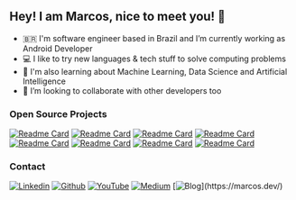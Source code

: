 ## Hey! I am Marcos, nice to meet you! 👋 

- 🇧🇷 I'm software engineer based in Brazil and I’m currently working as Android Developer
- 💻 I like to try new languages & tech stuff to solve computing problems
- 📖 I'm also learning about Machine Learning, Data Science and Artificial Intelligence
- 🚀 I’m looking to collaborate with other developers too


### Open Source Projects

[![Readme Card](https://github-readme-stats.vercel.app/api/pin/?username=mrcsxsiq&repo=Kotlin-Pokedex)](https://github.com/mrcsxsiq/Kotlin-Pokedex)
[![Readme Card](https://github-readme-stats.vercel.app/api/pin/?username=mrcsxsiq&repo=DroidNotes)](https://github.com/mrcsxsiq/DroidNotes) 
[![Readme Card](https://github-readme-stats.vercel.app/api/pin/?username=mrcsxsiq&repo=Kotlin-Pokedex)](https://github.com/mrcsxsiq/Kotlin-Pokedex)
[![Readme Card](https://github-readme-stats.vercel.app/api/pin/?username=mrcsxsiq&repo=DroidNotes)](https://github.com/mrcsxsiq/DroidNotes) 
[![Readme Card](https://github-readme-stats.vercel.app/api/pin/?username=mrcsxsiq&repo=Kotlin-Pokedex)](https://github.com/mrcsxsiq/Kotlin-Pokedex)
[![Readme Card](https://github-readme-stats.vercel.app/api/pin/?username=mrcsxsiq&repo=DroidNotes)](https://github.com/mrcsxsiq/DroidNotes) 
[![Readme Card](https://github-readme-stats.vercel.app/api/pin/?username=mrcsxsiq&repo=Kotlin-Pokedex)](https://github.com/mrcsxsiq/Kotlin-Pokedex)
[![Readme Card](https://github-readme-stats.vercel.app/api/pin/?username=mrcsxsiq&repo=DroidNotes)](https://github.com/mrcsxsiq/DroidNotes) 


### Contact

[![Linkedin](https://img.shields.io/badge/-Linkedin-blue?style=flat&logo=Linkedin&logoColor=white&link=https://www.linkedin.com/in/mrcsxsiq/)](https://www.linkedin.com/in/mrcsxsiq/)
[![Github](https://img.shields.io/badge/-Github-black?style=flat&logo=Github&logoColor=white&link=https://github.com/mrcsxsiq/)](https://github.com/mrcsxsiq/) 
[![YouTube](https://img.shields.io/badge/-YouTube-FF0000?style=flat&logo=YouTube&logoColor=white&link=https://youtube.com/mrcsxsiq/)](https://youtube.com/mrcsxsiq/) 
[![Medium](https://img.shields.io/badge/-Medium-grey?style=flat&logo=Medium&logoColor=white&link=https://medium.com/@mrcsxsiq/)](https://medium.com/@mrcsxsiq/) 
[![Blog](https://img.shields.io/badge/-marcos.dev-151B8D?style=flat&logoColor=white&link=https://marcos.dev.)](https://marcos.dev/) 


